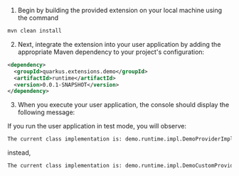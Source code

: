 1. Begin by building the provided extension on your local machine using the command 
```bash
mvn clean install
```

2. Next, integrate the extension into your user application by adding the appropriate 
Maven dependency to your project's configuration:

`````xml
<dependency>
  <groupId>quarkus.extensions.demo</groupId>
  <artifactId>runtime</artifactId>
  <version>0.0.1-SNAPSHOT</version>
</dependency>
`````
3. When you execute your user application, the console should display the following message:

If you run the user application in test mode, you will observe:
```bash
The current class implementation is: demo.runtime.impl.DemoProviderImpl, with profile mode: TEST."
```
instead, 
```bash
The current class implementation is: demo.runtime.impl.DemoCustomProvider, with profile mode: TEST.
```